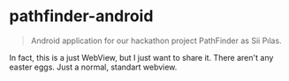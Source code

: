# pathfinder-android
> Android application for our hackathon project PathFinder as Sii Pılas.

In fact, this is a just WebView, but I just want to share it. There aren't any easter eggs. Just a normal, standart webview.

